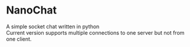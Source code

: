 # NanoChat
A simple socket chat written in python  
Current version supports multiple connections to one server but not from one client.
